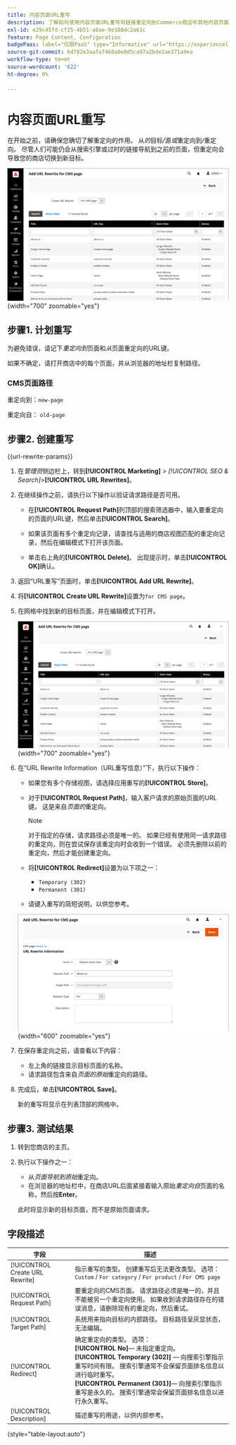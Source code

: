 ```yaml
---
title: 内容页面URL重写
description: 了解如何使用内容页面URL重写将链接重定向到Commerce商店中其他内容页面的URL。
exl-id: e29c45fd-cf25-4b51-a8ae-9e188dc2a61c
feature: Page Content, Configuration
badgePaas: label="仅限PaaS" type="Informative" url="https://experienceleague.adobe.com/zh-hans/docs/commerce/user-guides/product-solutions" tooltip="仅适用于云项目(Adobe管理的PaaS基础架构)和内部部署项目上的Adobe Commerce 。"
source-git-commit: 6d782e3aafa7460a0e0d5ca07a2bde2ae371a9ea
workflow-type: tm+mt
source-wordcount: '622'
ht-degree: 0%

---
```


# 内容页面URL重写

在开始之前，请确保您确切了解重定向的作用。 从&#x200B;_的_&#x200B;目标&#x200B;_/_&#x200B;源&#x200B;_或_&#x200B;重定向到&#x200B;_/_&#x200B;重定向。 尽管人们可能仍会从搜索引擎或过时的链接导航到之前的页面，但重定向会导致您的商店切换到新目标。

![URL重写 — CMS页面](./assets/url-rewrite-cms-page.png){width="700" zoomable="yes"}

## 步骤1. 计划重写

为避免错误，请记下&#x200B;_重定向到_&#x200B;页面和&#x200B;_从_&#x200B;页面重定向的URL键。

如果不确定，请打开商店中的每个页面，并从浏览器的地址栏复制路径。

### CMS页面路径

重定向到：`new-page`

重定向自： `old-page`

## 步骤2. 创建重写

{{url-rewrite-params}}

1. 在&#x200B;_管理员_&#x200B;侧边栏上，转到&#x200B;**[!UICONTROL Marketing]** > _[!UICONTROL SEO & Search]_>**[!UICONTROL URL Rewrites]**。

1. 在继续操作之前，请执行以下操作以验证请求路径是否可用。

   - 在&#x200B;**[!UICONTROL Request Path]**&#x200B;列顶部的搜索筛选器中，输入要重定向的页面的URL键，然后单击&#x200B;**[!UICONTROL Search]**。

   - 如果该页面有多个重定向记录，请查找与适用的商店视图匹配的重定向记录，然后在编辑模式下打开该页面。

   - 单击右上角的&#x200B;**[!UICONTROL Delete]**。 出现提示时，单击&#x200B;**[!UICONTROL OK]**&#x200B;确认。

1. 返回“URL重写”页面时，单击&#x200B;**[!UICONTROL Add URL Rewrite]**。

1. 将&#x200B;**[!UICONTROL Create URL Rewrite]**&#x200B;设置为`for CMS page`。

1. 在网格中找到新的目标页面，并在编辑模式下打开。

   ![添加URL重写 — 用于CMS页面](./assets/url-rewrite-cms-page-add.png){width="700" zoomable="yes"}

1. 在“URL Rewrite Information（URL重写信息）”下，执行以下操作：

   - 如果您有多个存储视图，请选择应用重写的&#x200B;**[!UICONTROL Store]**。

   - 对于&#x200B;**[!UICONTROL Request Path]**，输入客户请求的原始页面的URL键。 这是来自&#x200B;_页面的_&#x200B;重定向。

     >[!NOTE]
     >
     >对于指定的存储，请求路径必须是唯一的。 如果已经有使用同一请求路径的重定向，则在尝试保存该重定向时会收到一个错误。 必须先删除以前的重定向，然后才能创建重定向。

   - 将&#x200B;**[!UICONTROL Redirect]**&#x200B;设置为以下项之一：

      - `Temporary (302)`
      - `Permanent (301)`

   - 请键入重写的简短说明，以供您参考。

   ![URL重写信息](./assets/url-rewrite-cms-page-information.png){width="600" zoomable="yes"}

1. 在保存重定向之前，请查看以下内容：

   - 左上角的链接显示目标页面的名称。
   - 请求路径包含来自&#x200B;_页面的原始_&#x200B;重定向的路径。

1. 完成后，单击&#x200B;**[!UICONTROL Save]**。

   新的重写将显示在列表顶部的网格中。

## 步骤3. 测试结果

1. 转到您商店的主页。

1. 执行以下操作之一：

   - 从&#x200B;_页面导航到原始_&#x200B;重定向。
   - 在浏览器的地址栏中，在商店URL后面紧接着输入原始&#x200B;_重定向自_&#x200B;页面的名称，然后按&#x200B;**Enter**。

   此时将显示新的目标页面，而不是原始页面请求。

## 字段描述

| 字段 | 描述 |
|--- |--- |
| [!UICONTROL Create URL Rewrite] | 指示重写的类型。 创建重写后无法更改类型。 选项： `Custom` / `For category` / `For product` / `For CMS page` |
| [!UICONTROL Request Path] | 要重定向的CMS页面。 请求路径必须是唯一的，并且不能被另一个重定向使用。 如果收到请求路径存在的错误消息，请删除现有的重定向，然后重试。 |
| [!UICONTROL Target Path] | 系统用来指向目标的内部路径。 目标路径呈灰显状态，无法编辑。 |
| [!UICONTROL Redirect] | 确定重定向的类型。 选项： <br/>**[!UICONTROL No]**— 未指定重定向。<br/>**[!UICONTROL Temporary (302)]** — 向搜索引擎指示重写时间有限。 搜索引擎通常不会保留页面排名信息以进行临时重写。 <br/>**[!UICONTROL Permanent (301)]**— 向搜索引擎指示重写是永久的。 搜索引擎通常会保留页面排名信息以进行永久重写。 |
| [!UICONTROL Description] | 描述重写的用途，以供内部参考。 |

{style="table-layout:auto"}
